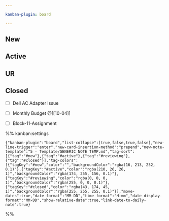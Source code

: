 ```yaml
---

kanban-plugin: board

---
```


## New



## Active



## UR



## Closed

- [ ] Dell AC Adapter Issue
- [ ] Monthly Budget @[[10-04]]
- [ ] Block-11-Assignment




%% kanban:settings
```
{"kanban-plugin":"board","list-collapse":[true,false,true,false],"new-line-trigger":"enter","new-card-insertion-method":"prepend","new-note-template":"5 - Template/GENERIC NOTE TEMP.md","tag-sort":[{"tag":"#new"},{"tag":"#active"},{"tag":"#reviewing"},{"tag":"#closed"}],"tag-colors":[{"tagKey":"#new","color":"","backgroundColor":"rgba(16, 213, 252, 0.1)"},{"tagKey":"#active","color":"rgba(210, 26, 26, 1)","backgroundColor":"rgba(174, 255, 156, 0.1)"},{"tagKey":"#reviewing","color":"rgba(0, 0, 0, 1)","backgroundColor":"rgba(255, 0, 0, 0.1)"},{"tagKey":"#closed","color":"rgba(43, 174, 45, 1)","backgroundColor":"rgba(255, 255, 255, 0.1)"}],"move-dates":true,"date-format":"MM-DD","time-format":"H:mm","date-display-format":"MM-DD","show-relative-date":true,"link-date-to-daily-note":true}
```
%%